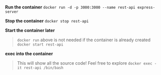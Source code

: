 **Run the container**
`docker run -d -p 3000:3000 --name rest-api express-server`

**Stop the container**
`docker stop rest-api`

**Start the container later**
> `docker run` above is not needed if the container is already created
`docker start rest-api`

**exec into the container**
> This will show all the source code! Feel free to explore
`docker exec -it rest-api /bin/bash`